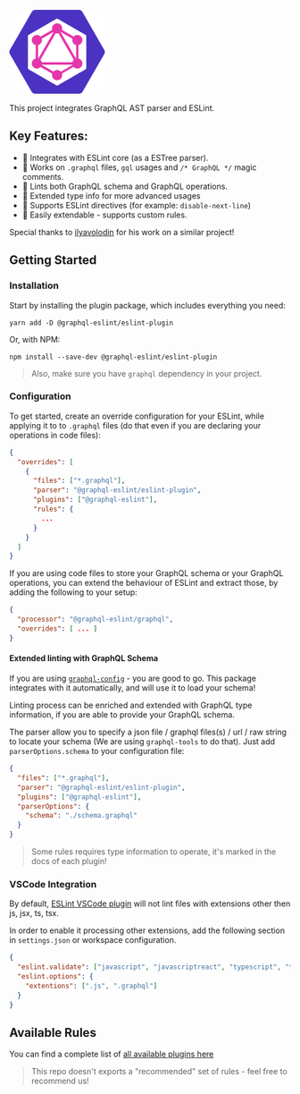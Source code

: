 <p align="left">
  <img height="150" src="./logo.png">
</p>

This project integrates GraphQL AST parser and ESLint.

## Key Features:

- 🚀 Integrates with ESLint core (as a ESTree parser).
- 🚀 Works on `.graphql` files, `gql` usages and `/* GraphQL */` magic comments.
- 🚀 Lints both GraphQL schema and GraphQL operations.
- 🚀 Extended type info for more advanced usages
- 🚀 Supports ESLint directives (for example: `disable-next-line`)
- 🚀 Easily extendable - supports custom rules.

Special thanks to [ilyavolodin](https://github.com/ilyavolodin) for his work on a similar project!

## Getting Started

### Installation

Start by installing the plugin package, which includes everything you need:

```
yarn add -D @graphql-eslint/eslint-plugin
```

Or, with NPM:

```
npm install --save-dev @graphql-eslint/eslint-plugin
```

> Also, make sure you have `graphql` dependency in your project.

### Configuration

To get started, create an override configuration for your ESLint, while applying it to to `.graphql` files (do that even if you are declaring your operations in code files):

```json
{
  "overrides": [
    {
      "files": ["*.graphql"],
      "parser": "@graphql-eslint/eslint-plugin",
      "plugins": ["@graphql-eslint"],
      "rules": {
        ...
      }
    }
  ]
}
```

If you are using code files to store your GraphQL schema or your GraphQL operations, you can extend the behaviour of ESLint and extract those, by adding the following to your setup:

```json
{
  "processor": "@graphql-eslint/graphql",
  "overrides": [ ... ]
}
```

#### Extended linting with GraphQL Schema

If you are using [`graphql-config`](https://graphql-config.com/) - you are good to go. This package integrates with it automatically, and will use it to load your schema!

Linting process can be enriched and extended with GraphQL type information, if you are able to provide your GraphQL schema.

The parser allow you to specify a json file / graphql files(s) / url / raw string to locate your schema (We are using `graphql-tools` to do that). Just add `parserOptions.schema` to your configuration file:

```json
{
  "files": ["*.graphql"],
  "parser": "@graphql-eslint/eslint-plugin",
  "plugins": ["@graphql-eslint"],
  "parserOptions": {
    "schema": "./schema.graphql"
  }
}
```

> Some rules requires type information to operate, it's marked in the docs of each plugin!

### VSCode Integration

By default, [ESLint VSCode plugin](https://marketplace.visualstudio.com/items?itemName=dbaeumer.vscode-eslint) will not lint files with extensions other then js, jsx, ts, tsx.

In order to enable it processing other extensions, add the following section in `settings.json` or workspace configuration.

```json
{
  "eslint.validate": ["javascript", "javascriptreact", "typescript", "typescriptreact", "graphql"],
  "eslint.options": {
    "extentions": [".js", ".graphql"]
  }
}
```

## Available Rules

You can find a complete list of [all available plugins here](./docs/README.md)

> This repo doesn't exports a "recommended" set of rules - feel free to recommend us!
